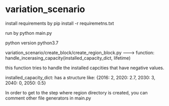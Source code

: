 # variation_scenario

install requirements by pip install -r requiremetns.txt

run by python main.py

python version python3.7


variation_scenario/create_block/create_region_block.py  ---> function: handle_incerasing_capacity(installed_capacity_dict, lifetime)

this function tries to handle the installed capcities that have negative values. 

installed_capacity_dict: has a structure like: {2016: 2, 2020: 2.7, 2030: 3, 2040: 0, 2050: 0.5}


In order to get to the step where region directory is created, you can comment other file generators in main.py

